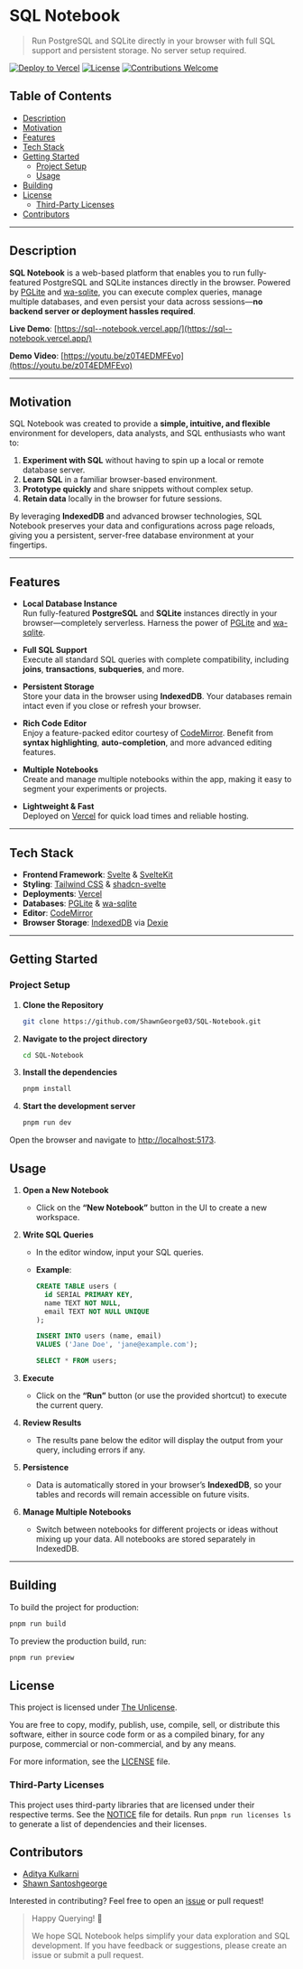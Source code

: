# SQL Notebook

> Run PostgreSQL and SQLite directly in your browser with full SQL support and persistent storage.
> No server setup required.

[![Deploy to Vercel](https://img.shields.io/badge/Deployed%20on-Vercel-000?style=for-the-badge&logo=vercel)](https://sql--notebook.vercel.app/)
[![License](https://img.shields.io/badge/license-Unlicense-blue.svg?style=for-the-badge)](https://unlicense.org/)
[![Contributions Welcome](https://img.shields.io/badge/contributions-welcome-brightgreen.svg?style=for-the-badge)](#contributors)

## Table of Contents

- [Description](#description)
- [Motivation](#motivation)
- [Features](#features)
- [Tech Stack](#tech-stack)
- [Getting Started](#getting-started)
  - [Project Setup](#project-setup)
  - [Usage](#usage)
- [Building](#building)
- [License](#license)
  - [Third-Party Licenses](#third-party-licenses)
- [Contributors](#contributors)

---

## Description

**SQL Notebook** is a web-based platform that enables you to run fully-featured PostgreSQL and SQLite instances directly in the browser. Powered by [PGLite](https://pglite.dev/) and [wa-sqlite](https://github.com/rhashimoto/wa-sqlite), you can execute complex queries, manage multiple databases, and even persist your data across sessions—**no backend server or deployment hassles required**.

**Live Demo**: [https://sql--notebook.vercel.app/](https://sql--notebook.vercel.app/)

**Demo Video**: [https://youtu.be/z0T4EDMFEvo](https://youtu.be/z0T4EDMFEvo)

---

## Motivation

SQL Notebook was created to provide a **simple, intuitive, and flexible** environment for developers, data analysts, and SQL enthusiasts who want to:

1. **Experiment with SQL** without having to spin up a local or remote database server.
2. **Learn SQL** in a familiar browser-based environment.
3. **Prototype quickly** and share snippets without complex setup.
4. **Retain data** locally in the browser for future sessions.

By leveraging **IndexedDB** and advanced browser technologies, SQL Notebook preserves your data and configurations across page reloads, giving you a persistent, server-free database environment at your fingertips.

---

## Features

- **Local Database Instance**  
  Run fully-featured **PostgreSQL** and **SQLite** instances directly in your browser—completely serverless. Harness the power of [PGLite](https://pglite.dev/) and [wa-sqlite](https://github.com/rhashimoto/wa-sqlite).

- **Full SQL Support**  
  Execute all standard SQL queries with complete compatibility, including **joins**, **transactions**, **subqueries**, and more.

- **Persistent Storage**  
  Store your data in the browser using **IndexedDB**. Your databases remain intact even if you close or refresh your browser.

- **Rich Code Editor**  
  Enjoy a feature-packed editor courtesy of [CodeMirror](https://codemirror.net/). Benefit from **syntax highlighting**, **auto-completion**, and more advanced editing features.

- **Multiple Notebooks**  
  Create and manage multiple notebooks within the app, making it easy to segment your experiments or projects.

- **Lightweight & Fast**  
  Deployed on [Vercel](https://vercel.com/) for quick load times and reliable hosting.

---

## Tech Stack

- **Frontend Framework**: [Svelte](https://svelte.dev/) & [SvelteKit](https://kit.svelte.dev/)
- **Styling**: [Tailwind CSS](https://tailwindcss.com/) & [shadcn-svelte](https://www.shadcn-svelte.com/)
- **Deployments**: [Vercel](https://vercel.com/)
- **Databases**: [PGLite](https://pglite.dev/) & [wa-sqlite](https://github.com/rhashimoto/wa-sqlite)
- **Editor**: [CodeMirror](https://codemirror.net/)
- **Browser Storage**: [IndexedDB](https://developer.mozilla.org/en-US/docs/Web/API/IndexedDB_API) via [Dexie](https://dexie.org/)

---

## Getting Started

### Project Setup

1. **Clone the Repository**

   ```bash
   git clone https://github.com/ShawnGeorge03/SQL-Notebook.git
   ```

2. **Navigate to the project directory**

   ```bash
   cd SQL-Notebook
   ```

3. **Install the dependencies**

   ```bash
   pnpm install
   ```

4. **Start the development server**

   ```bash
   pnpm run dev
   ```

Open the browser and navigate to [http://localhost:5173](http://localhost:5173).

## Usage

1. **Open a New Notebook**

   - Click on the **“New Notebook”** button in the UI to create a new workspace.

2. **Write SQL Queries**

   - In the editor window, input your SQL queries.
   - **Example**:

     ```sql
     CREATE TABLE users (
       id SERIAL PRIMARY KEY,
       name TEXT NOT NULL,
       email TEXT NOT NULL UNIQUE
     );

     INSERT INTO users (name, email)
     VALUES ('Jane Doe', 'jane@example.com');

     SELECT * FROM users;
     ```

3. **Execute**

   - Click on the **“Run”** button (or use the provided shortcut) to execute the current query.

4. **Review Results**

   - The results pane below the editor will display the output from your query, including errors if any.

5. **Persistence**

   - Data is automatically stored in your browser’s **IndexedDB**, so your tables and records will remain accessible on future visits.

6. **Manage Multiple Notebooks**
   - Switch between notebooks for different projects or ideas without mixing up your data. All notebooks are stored separately in IndexedDB.

---

## Building

To build the project for production:

```bash
pnpm run build
```

To preview the production build, run:

```bash
pnpm run preview
```

## License

This project is licensed under [The Unlicense](https://unlicense.org/).

You are free to copy, modify, publish, use, compile, sell, or distribute this software, either in source code form or as a compiled binary, for any purpose, commercial or non-commercial, and by any means.

For more information, see the [LICENSE](./LICENSE) file.

### Third-Party Licenses

This project uses third-party libraries that are licensed under their respective terms. See the [NOTICE](./NOTICE) file for details. Run `pnpm run licenses ls` to generate a list of dependencies and their licenses.

## Contributors

- [Aditya Kulkarni](https://adityakulkarni.me/)
- [Shawn Santoshgeorge](https://shawnsg.netlify.app/)

Interested in contributing? Feel free to open an [issue](https://github.com/ShawnGeorge03/SQL-Notebook/issues) or pull request!

> Happy Querying! 🚀
>
> We hope SQL Notebook helps simplify your data exploration and SQL development. If you have feedback or suggestions, please create an issue or submit a pull request.
